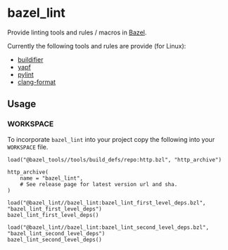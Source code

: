 # bazel_lint

Provide linting tools and rules / macros in [Bazel](https://bazel.build/).

Currently the following tools and rules are provide (for Linux):
* [buildifier](https://github.com/bazelbuild/buildtools/tree/master/buildifier)
* [yapf](https://github.com/google/yapf)
* [pylint](https://pylint.pycqa.org/en/latest/)
* [clang-format](https://clang.llvm.org/docs/ClangFormat.html)

## Usage

### WORKSPACE

To incorporate `bazel_lint` into your project copy the following into your `WORKSPACE` file.

```Starlark
load("@bazel_tools//tools/build_defs/repo:http.bzl", "http_archive")

http_archive(
    name = "bazel_lint",
    # See release page for latest version url and sha.
)

load("@bazel_lint//bazel_lint:bazel_lint_first_level_deps.bzl", "bazel_lint_first_level_deps")
bazel_lint_first_level_deps()

load("@bazel_lint//bazel_lint:bazel_lint_second_level_deps.bzl", "bazel_lint_second_level_deps")
bazel_lint_second_level_deps()
```
